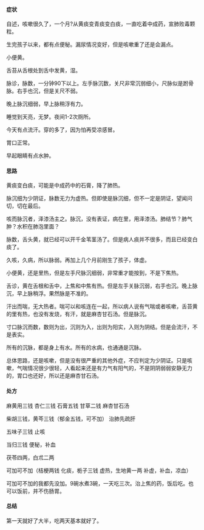 #### 症状

自述，咳嗽很久了，一个月?从黄痰变青痰变白痰，一直吃着中成药，宣肺败毒颗粒。

生完孩子以来，都有点便秘。漏尿情况变好，但是咳嗽重了还是会漏点。

小便黄。

舌苔从舌根处到舌中发黄，湿。

脉诊，脉数，一分钟90下以上。左手脉沉数，关尺非常沉弱细小，尺脉似是跗骨脉。右手也沉，但是关尺不弱。

晚上脉沉细弱，早上脉稍浮有力。

睡觉到天亮，无梦。夜间1-2次厕所。

今天有点流汗。穿的多了，因为怕再受凉感冒。

胃口正常。

早起眼睛有点水肿。

#### 思路

黄痰变白痰，可能是中成药中的石膏，降了肺热。

脉沉细为少阴证，脉数无力为虚热。但即使是脉沉细，但不一定是阴证，望闻问切，切在最后。

咳而脉沉者，泽漆汤主之。脉沉，没有表证，病在里，用泽漆汤。肺结节？肺气肿？水积在肺泡里面？

脉数，舌头黄，就已经可以开千金苇茎汤了。但是病人痰并不很多，而且已经变白痰了。

久咳，久病，所以脉弱。再加上几个月前刚生了孩子，体虚。

小便黄，还是里热，但是左手尺脉沉细弱，非常重才能按到，不是下焦热。

舌诊，黄在舌根和舌中，上焦和中焦有热。但是左手关脉沉弱，右手也沉。晚上脉沉，早上脉稍浮。果然脉是不准的。

汗出而喘，无大热者。喘可以和咳连在一起，所以病人说有气喘或者咳嗽，舌苔黄的里有热，也没有发烧，有汗，就是麻杏甘石汤。但是脉沉。

寸口脉沉而数，数则为出，沉则为入，出则为阳实，入则为阴结。但是会流汗，不是表实。

所有的沉脉，都是身上有水。所有的水病，也通通是沉脉。

总体思路，还是咳嗽，但是没有很严重的其他外症，不应判定为少阴证。只是咳嗽，气喘情况很少很轻，人看起来还是有力气有阳气的，不是阴阴弱弱安静无力的，胃口也还好，所以还是麻杏甘石汤。

#### 处方

麻黄用三钱 杏仁三钱 石膏五钱 甘草二钱 麻杏甘石汤

柴胡三钱，黄芩三钱（郁金五钱，可不加） 治肺先疏肝

五味子三钱 止咳

当归三钱 便秘，补血

茯苓四两，白朮二两

可加可不加（桔梗两钱 化痰，栀子三钱 虚热，生地黄一两 补虚，补血，凉血）

可加可不加的我都先没加。9碗水煮3碗，一天吃三次。治上焦的药，饭后吃。也可以饭前，并不伤肠胃。

#### 总结

第一天就好了大半，吃两天基本就好了。